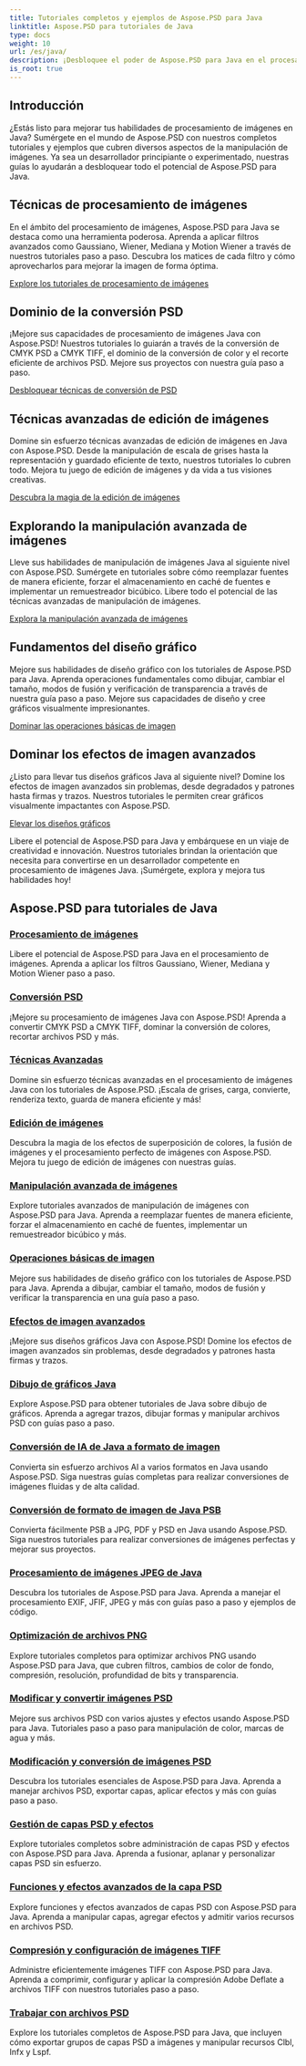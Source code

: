 ```yaml
---
title: Tutoriales completos y ejemplos de Aspose.PSD para Java
linktitle: Aspose.PSD para tutoriales de Java
type: docs
weight: 10
url: /es/java/
description: ¡Desbloquee el poder de Aspose.PSD para Java en el procesamiento de imágenes! Domine filtros como Gaussiano, Wiener, Mediana y Motion Wiener con tutoriales paso a paso.
is_root: true
---
```


## Introducción

¿Estás listo para mejorar tus habilidades de procesamiento de imágenes en Java? Sumérgete en el mundo de Aspose.PSD con nuestros completos tutoriales y ejemplos que cubren diversos aspectos de la manipulación de imágenes. Ya sea un desarrollador principiante o experimentado, nuestras guías lo ayudarán a desbloquear todo el potencial de Aspose.PSD para Java.

## Técnicas de procesamiento de imágenes

En el ámbito del procesamiento de imágenes, Aspose.PSD para Java se destaca como una herramienta poderosa. Aprenda a aplicar filtros avanzados como Gaussiano, Wiener, Mediana y Motion Wiener a través de nuestros tutoriales paso a paso. Descubra los matices de cada filtro y cómo aprovecharlos para mejorar la imagen de forma óptima.

[Explore los tutoriales de procesamiento de imágenes](./image-processing/)

## Dominio de la conversión PSD

¡Mejore sus capacidades de procesamiento de imágenes Java con Aspose.PSD! Nuestros tutoriales lo guiarán a través de la conversión de CMYK PSD a CMYK TIFF, el dominio de la conversión de color y el recorte eficiente de archivos PSD. Mejore sus proyectos con nuestra guía paso a paso.

[Desbloquear técnicas de conversión de PSD](./psd-conversion/)

## Técnicas avanzadas de edición de imágenes

Domine sin esfuerzo técnicas avanzadas de edición de imágenes en Java con Aspose.PSD. Desde la manipulación de escala de grises hasta la representación y guardado eficiente de texto, nuestros tutoriales lo cubren todo. Mejora tu juego de edición de imágenes y da vida a tus visiones creativas.

[Descubra la magia de la edición de imágenes](./image-editing/)

## Explorando la manipulación avanzada de imágenes

Lleve sus habilidades de manipulación de imágenes Java al siguiente nivel con Aspose.PSD. Sumérgete en tutoriales sobre cómo reemplazar fuentes de manera eficiente, forzar el almacenamiento en caché de fuentes e implementar un remuestreador bicúbico. Libere todo el potencial de las técnicas avanzadas de manipulación de imágenes.

[Explora la manipulación avanzada de imágenes](./advanced-image-manipulation/)

## Fundamentos del diseño gráfico

Mejore sus habilidades de diseño gráfico con los tutoriales de Aspose.PSD para Java. Aprenda operaciones fundamentales como dibujar, cambiar el tamaño, modos de fusión y verificación de transparencia a través de nuestra guía paso a paso. Mejore sus capacidades de diseño y cree gráficos visualmente impresionantes.

[Dominar las operaciones básicas de imagen](./basic-image-operations/)

## Dominar los efectos de imagen avanzados

¿Listo para llevar tus diseños gráficos Java al siguiente nivel? Domine los efectos de imagen avanzados sin problemas, desde degradados y patrones hasta firmas y trazos. Nuestros tutoriales le permiten crear gráficos visualmente impactantes con Aspose.PSD.

[Elevar los diseños gráficos](./advanced-image-effects/)

Libere el potencial de Aspose.PSD para Java y embárquese en un viaje de creatividad e innovación. Nuestros tutoriales brindan la orientación que necesita para convertirse en un desarrollador competente en procesamiento de imágenes Java. ¡Sumérgete, explora y mejora tus habilidades hoy!
## Aspose.PSD para tutoriales de Java
### [Procesamiento de imágenes](./image-processing/)
Libere el potencial de Aspose.PSD para Java en el procesamiento de imágenes. Aprenda a aplicar los filtros Gaussiano, Wiener, Mediana y Motion Wiener paso a paso.
### [Conversión PSD](./psd-conversion/)
¡Mejore su procesamiento de imágenes Java con Aspose.PSD! Aprenda a convertir CMYK PSD a CMYK TIFF, dominar la conversión de colores, recortar archivos PSD y más. 
### [Técnicas Avanzadas](./advanced-techniques/)
Domine sin esfuerzo técnicas avanzadas en el procesamiento de imágenes Java con los tutoriales de Aspose.PSD. ¡Escala de grises, carga, convierte, renderiza texto, guarda de manera eficiente y más!
### [Edición de imágenes](./image-editing/)
Descubra la magia de los efectos de superposición de colores, la fusión de imágenes y el procesamiento perfecto de imágenes con Aspose.PSD. Mejora tu juego de edición de imágenes con nuestras guías.
### [Manipulación avanzada de imágenes](./advanced-image-manipulation/)
Explore tutoriales avanzados de manipulación de imágenes con Aspose.PSD para Java. Aprenda a reemplazar fuentes de manera eficiente, forzar el almacenamiento en caché de fuentes, implementar un remuestreador bicúbico y más.
### [Operaciones básicas de imagen](./basic-image-operations/)
Mejore sus habilidades de diseño gráfico con los tutoriales de Aspose.PSD para Java. Aprenda a dibujar, cambiar el tamaño, modos de fusión y verificar la transparencia en una guía paso a paso.
### [Efectos de imagen avanzados](./advanced-image-effects/)
¡Mejore sus diseños gráficos Java con Aspose.PSD! Domine los efectos de imagen avanzados sin problemas, desde degradados y patrones hasta firmas y trazos.
### [Dibujo de gráficos Java](./java-graphics-drawing/)
Explore Aspose.PSD para obtener tutoriales de Java sobre dibujo de gráficos. Aprenda a agregar trazos, dibujar formas y manipular archivos PSD con guías paso a paso.
### [Conversión de IA de Java a formato de imagen](./java-ai-to-image-format-conversion/)
Convierta sin esfuerzo archivos AI a varios formatos en Java usando Aspose.PSD. Siga nuestras guías completas para realizar conversiones de imágenes fluidas y de alta calidad.
### [Conversión de formato de imagen de Java PSB](./java-psb-to-image-format-conversion/)
Convierta fácilmente PSB a JPG, PDF y PSD en Java usando Aspose.PSD. Siga nuestros tutoriales para realizar conversiones de imágenes perfectas y mejorar sus proyectos.
### [Procesamiento de imágenes JPEG de Java](./java-jpeg-image-processing/)
Descubra los tutoriales de Aspose.PSD para Java. Aprenda a manejar el procesamiento EXIF, JFIF, JPEG y más con guías paso a paso y ejemplos de código.
### [Optimización de archivos PNG](./optimizing-png-files/)
Explore tutoriales completos para optimizar archivos PNG usando Aspose.PSD para Java, que cubren filtros, cambios de color de fondo, compresión, resolución, profundidad de bits y transparencia.
### [Modificar y convertir imágenes PSD](./modifying-converting-psd-images/)
Mejore sus archivos PSD con varios ajustes y efectos usando Aspose.PSD para Java. Tutoriales paso a paso para manipulación de color, marcas de agua y más.
### [Modificación y conversión de imágenes PSD](./psd-image-modification-conversion/)
Descubra los tutoriales esenciales de Aspose.PSD para Java. Aprenda a manejar archivos PSD, exportar capas, aplicar efectos y más con guías paso a paso.
### [Gestión de capas PSD y efectos](./psd-layer-management-effects/)
Explore tutoriales completos sobre administración de capas PSD y efectos con Aspose.PSD para Java. Aprenda a fusionar, aplanar y personalizar capas PSD sin esfuerzo.
### [Funciones y efectos avanzados de la capa PSD](./advanced-psd-layer-features-effects/)
Explore funciones y efectos avanzados de capas PSD con Aspose.PSD para Java. Aprenda a manipular capas, agregar efectos y admitir varios recursos en archivos PSD.
### [Compresión y configuración de imágenes TIFF](./tiff-image-compression-configuration/)
Administre eficientemente imágenes TIFF con Aspose.PSD para Java. Aprenda a comprimir, configurar y aplicar la compresión Adobe Deflate a archivos TIFF con nuestros tutoriales paso a paso.
### [Trabajar con archivos PSD](./working-with-psd-files/)
Explore los tutoriales completos de Aspose.PSD para Java, que incluyen cómo exportar grupos de capas PSD a imágenes y manipular recursos Clbl, Infx y Lspf.